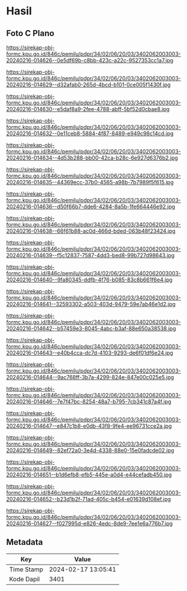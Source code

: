 # Hasil

## Foto C Plano

https://sirekap-obj-formc.kpu.go.id/846c/pemilu/pdpr/34/02/06/20/03/3402062003003-20240216-014626--0e5df69b-c8bb-423c-a22c-9527353cc1a7.jpg

https://sirekap-obj-formc.kpu.go.id/846c/pemilu/pdpr/34/02/06/20/03/3402062003003-20240216-014629--d32afab0-265d-4bcd-b101-0ce005f1430f.jpg

https://sirekap-obj-formc.kpu.go.id/846c/pemilu/pdpr/34/02/06/20/03/3402062003003-20240216-014630--e5daf8a9-2fee-4788-abff-5bf52d0cbae8.jpg

https://sirekap-obj-formc.kpu.go.id/846c/pemilu/pdpr/34/02/06/20/03/3402062003003-20240216-014632--0e11ceb8-5884-4f87-8489-e949c98c14cd.jpg

https://sirekap-obj-formc.kpu.go.id/846c/pemilu/pdpr/34/02/06/20/03/3402062003003-20240216-014634--4d53b288-bb00-42ca-b28c-6e927d6376b2.jpg

https://sirekap-obj-formc.kpu.go.id/846c/pemilu/pdpr/34/02/06/20/03/3402062003003-20240216-014635--44369ecc-37b0-4565-a98b-7b7989f5f615.jpg

https://sirekap-obj-formc.kpu.go.id/846c/pemilu/pdpr/34/02/06/20/03/3402062003003-20240216-014636--d50f66b7-dde6-4284-8a5b-1fe664446e92.jpg

https://sirekap-obj-formc.kpu.go.id/846c/pemilu/pdpr/34/02/06/20/03/3402062003003-20240216-014638--66f61b88-ac0d-466d-bded-063b48f23424.jpg

https://sirekap-obj-formc.kpu.go.id/846c/pemilu/pdpr/34/02/06/20/03/3402062003003-20240216-014639--f5c12837-7587-4dd3-bed8-99b727d98643.jpg

https://sirekap-obj-formc.kpu.go.id/846c/pemilu/pdpr/34/02/06/20/03/3402062003003-20240216-014640--9fa80345-ddfb-4f76-b085-83c8b661f6e4.jpg

https://sirekap-obj-formc.kpu.go.id/846c/pemilu/pdpr/34/02/06/20/03/3402062003003-20240216-014641--32593302-a503-403d-9479-59e7ab46e1d2.jpg

https://sirekap-obj-formc.kpu.go.id/846c/pemilu/pdpr/34/02/06/20/03/3402062003003-20240216-014642--b57459e3-8045-4abc-b3af-88e650a38538.jpg

https://sirekap-obj-formc.kpu.go.id/846c/pemilu/pdpr/34/02/06/20/03/3402062003003-20240216-014643--e40b4cca-dc7d-4103-9293-de6f01df6e24.jpg

https://sirekap-obj-formc.kpu.go.id/846c/pemilu/pdpr/34/02/06/20/03/3402062003003-20240216-014644--9ac768ff-3b7a-4299-824e-847e00c025e5.jpg

https://sirekap-obj-formc.kpu.go.id/846c/pemilu/pdpr/34/02/06/20/03/3402062003003-20240216-014646--7e7f47bc-8254-48a7-b795-7cb341c87a4f.jpg

https://sirekap-obj-formc.kpu.go.id/846c/pemilu/pdpr/34/02/06/20/03/3402062003003-20240216-014647--e847c1b8-e0db-43f8-9fe4-ee96731cce2a.jpg

https://sirekap-obj-formc.kpu.go.id/846c/pemilu/pdpr/34/02/06/20/03/3402062003003-20240216-014649--82ef72a0-3e4d-4338-88e0-15e0fadcde02.jpg

https://sirekap-obj-formc.kpu.go.id/846c/pemilu/pdpr/34/02/06/20/03/3402062003003-20240216-014651--b1d6efb8-efb5-445e-a0d4-e44cefadb450.jpg

https://sirekap-obj-formc.kpu.go.id/846c/pemilu/pdpr/34/02/06/20/03/3402062003003-20240216-014652--b23d1b2f-71ad-405c-b454-e01639d108ef.jpg

https://sirekap-obj-formc.kpu.go.id/846c/pemilu/pdpr/34/02/06/20/03/3402062003003-20240216-014627--f027995d-e826-4edc-8de9-7ee1e6a776b7.jpg


## Metadata

| Key        | Value               |
| ---------- | ------------------- |
| Time Stamp | 2024-02-17 13:05:41 |
| Kode Dapil | 3401                |




